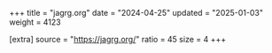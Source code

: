 +++
title = "jagrg.org"
date = "2024-04-25"
updated = "2025-01-03"
weight = 4123

[extra]
source = "https://jagrg.org/"
ratio = 45
size = 4
+++
